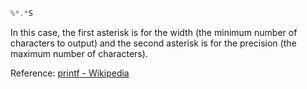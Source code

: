 ```c
%*.*S
```
In this case, the first asterisk is for the width (the minimum number of characters to output) and the second asterisk is for the precision (the maximum number of characters).

Reference: [printf - Wikipedia](https://en.m.wikipedia.org/wiki/Printf)
